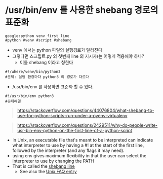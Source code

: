 # /usr/bin/env 를 사용한 shebang 경로의 표준화

```
google:python venv first line
#python #venv #script #shebang
```

* venv 에서는 python 파일의 실행경로가 달라진다
* 그렇다면 스크립트.py 의 첫번째 line 의 지시자(는 어떻게 적용해야 하나?
    * 이를 shebang 이라고 칭한다

```
#!/where/venv/bin/python3
#문제: 실행 환경마다 python3 의 경로가 다르다
```

* /usr/bin/env 를 사용하면 표준화 할 수 있다.

```
#!/usr/bin/env python3
#문제해결
```

> https://stackoverflow.com/questions/44076804/what-shebang-to-use-for-python-scripts-run-under-a-pyenv-virtualenv

> https://stackoverflow.com/questions/2429511/why-do-people-write-usr-bin-env-python-on-the-first-line-of-a-python-script

* In Unix, an executable file that's meant to be interpreted can indicate what interpreter to use by having a #! at the
  start of the first line, followed by the interpreter (and any flags it may need).
* using env gives maximum flexibility in that the user can select the interpreter to use by changing the PATH
* That is called the [shebang line](https://www.in-ulm.de/~mascheck/various/shebang/)
    * See also the [Unix FAQ entry](www.faqs.org/faqs/unix-faq/faq/part3/section-16.html)
